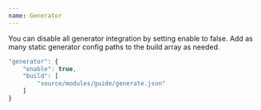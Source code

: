 ```yaml
---
name: Generator
---
```


You can disable all generator integration by setting enable to false. Add as many static generator config paths to the build array as needed.

```javascript
"generator": {
	"enable": true,
	"build": [
		"source/modules/guide/generate.json"
	]
}
```